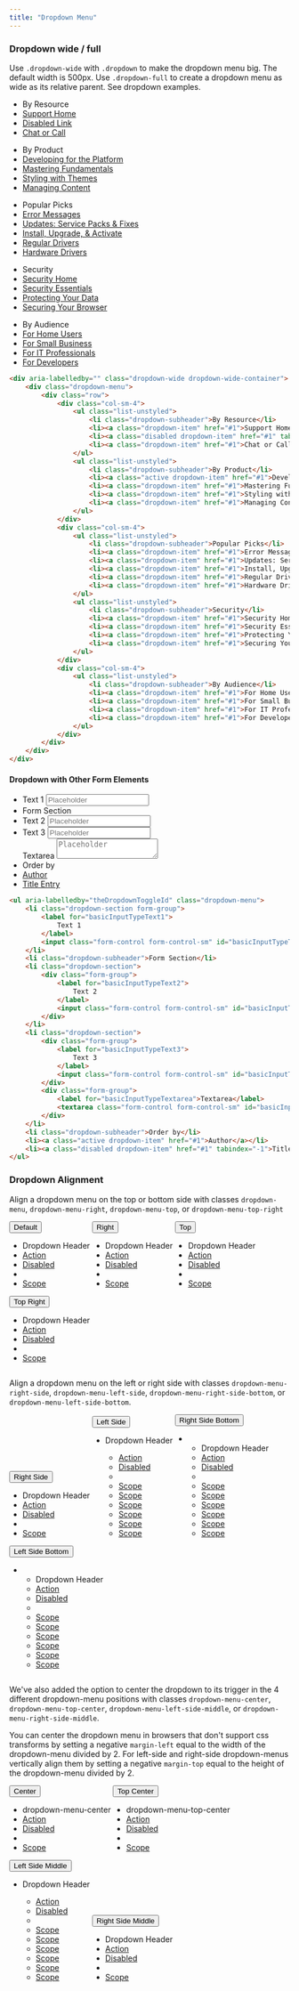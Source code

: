 ```yaml
---
title: "Dropdown Menu"
---
```


<article>

### Dropdown wide / full

<p>Use <code>.dropdown-wide</code> with <code>.dropdown</code> to make the dropdown menu big. The default width is 500px. Use <code class="code">.dropdown-full</code> to create a dropdown menu as wide as its relative parent. See dropdown examples.</p>

<div class="clay-site-dropdown-display">
<div aria-labelledby="" class="dropdown-wide dropdown-wide-container">
	<div class="dropdown-menu">
		<div class="row">
			<div class="col-sm-4">
				<ul class="list-unstyled">
					<li class="dropdown-subheader">By Resource</li>
					<li><a class="dropdown-item" href="#1">Support Home</a></li>
					<li><a class="disabled dropdown-item" href="#1" tabindex="-1">Disabled Link</a></li>
					<li><a class="dropdown-item" href="#1">Chat or Call</a></li>
				</ul>
				<ul class="list-unstyled">
					<li class="dropdown-subheader">By Product</li>
					<li><a class="active dropdown-item" href="#1">Developing for the Platform</a></li>
					<li><a class="dropdown-item" href="#1">Mastering Fundamentals</a></li>
					<li><a class="dropdown-item" href="#1">Styling with Themes</a></li>
					<li><a class="dropdown-item" href="#1">Managing Content</a></li>
				</ul>
			</div>
			<div class="col-sm-4">
				<ul class="list-unstyled">
					<li class="dropdown-subheader">Popular Picks</li>
					<li><a class="dropdown-item" href="#1">Error Messages</a></li>
					<li><a class="dropdown-item" href="#1">Updates: Service Packs & Fixes</a></li>
					<li><a class="dropdown-item" href="#1">Install, Upgrade, & Activate</a></li>
					<li><a class="dropdown-item" href="#1">Regular Drivers</a></li>
					<li><a class="dropdown-item" href="#1">Hardware Drivers</a></li>
				</ul>
				<ul class="list-unstyled">
					<li class="dropdown-subheader">Security</li>
					<li><a class="dropdown-item" href="#1">Security Home</a></li>
					<li><a class="dropdown-item" href="#1">Security Essentials</a></li>
					<li><a class="dropdown-item" href="#1">Protecting Your Data</a></li>
					<li><a class="dropdown-item" href="#1">Securing Your Browser</a></li>
				</ul>
			</div>
			<div class="col-sm-4">
				<ul class="list-unstyled">
					<li class="dropdown-subheader">By Audience</li>
					<li><a class="dropdown-item" href="#1">For Home Users</a></li>
					<li><a class="dropdown-item" href="#1">For Small Business</a></li>
					<li><a class="dropdown-item" href="#1">For IT Professionals</a></li>
					<li><a class="dropdown-item" href="#1">For Developers</a></li>
				</ul>
			</div>
		</div>
	</div>
</div>
</div>

```html
<div aria-labelledby="" class="dropdown-wide dropdown-wide-container">
	<div class="dropdown-menu">
		<div class="row">
			<div class="col-sm-4">
				<ul class="list-unstyled">
					<li class="dropdown-subheader">By Resource</li>
					<li><a class="dropdown-item" href="#1">Support Home</a></li>
					<li><a class="disabled dropdown-item" href="#1" tabindex="-1">Disabled Link</a></li>
					<li><a class="dropdown-item" href="#1">Chat or Call</a></li>
				</ul>
				<ul class="list-unstyled">
					<li class="dropdown-subheader">By Product</li>
					<li><a class="active dropdown-item" href="#1">Developing for the Platform</a></li>
					<li><a class="dropdown-item" href="#1">Mastering Fundamentals</a></li>
					<li><a class="dropdown-item" href="#1">Styling with Themes</a></li>
					<li><a class="dropdown-item" href="#1">Managing Content</a></li>
				</ul>
			</div>
			<div class="col-sm-4">
				<ul class="list-unstyled">
					<li class="dropdown-subheader">Popular Picks</li>
					<li><a class="dropdown-item" href="#1">Error Messages</a></li>
					<li><a class="dropdown-item" href="#1">Updates: Service Packs & Fixes</a></li>
					<li><a class="dropdown-item" href="#1">Install, Upgrade, & Activate</a></li>
					<li><a class="dropdown-item" href="#1">Regular Drivers</a></li>
					<li><a class="dropdown-item" href="#1">Hardware Drivers</a></li>
				</ul>
				<ul class="list-unstyled">
					<li class="dropdown-subheader">Security</li>
					<li><a class="dropdown-item" href="#1">Security Home</a></li>
					<li><a class="dropdown-item" href="#1">Security Essentials</a></li>
					<li><a class="dropdown-item" href="#1">Protecting Your Data</a></li>
					<li><a class="dropdown-item" href="#1">Securing Your Browser</a></li>
				</ul>
			</div>
			<div class="col-sm-4">
				<ul class="list-unstyled">
					<li class="dropdown-subheader">By Audience</li>
					<li><a class="dropdown-item" href="#1">For Home Users</a></li>
					<li><a class="dropdown-item" href="#1">For Small Business</a></li>
					<li><a class="dropdown-item" href="#1">For IT Professionals</a></li>
					<li><a class="dropdown-item" href="#1">For Developers</a></li>
				</ul>
			</div>
		</div>
	</div>
</div>
```

</article>

<article>

#### Dropdown with Other Form Elements

<div class="clay-site-dropdown-menu-container">
	<ul aria-labelledby="theDropdownToggleId" class="dropdown-menu">
		<li class="dropdown-section form-group">
			<label for="basicInputTypeText1">
				Text 1
			</label>
			<input class="form-control form-control-sm" id="basicInputTypeText1" placeholder="Placeholder" type="text">
		</li>
		<li class="dropdown-subheader">Form Section</li>
		<li class="dropdown-section">
			<div class="form-group">
				<label for="basicInputTypeText2">
					Text 2
				</label>
				<input class="form-control form-control-sm" id="basicInputTypeText2" placeholder="Placeholder" type="text">
			</div>
		</li>
		<li class="dropdown-section">
			<div class="form-group">
				<label for="basicInputTypeText3">
					Text 3
				</label>
				<input class="form-control form-control-sm" id="basicInputTypeText3" placeholder="Placeholder" type="text">
			</div>
			<div class="form-group">
				<label for="basicInputTypeTextarea">Textarea</label>
				<textarea class="form-control form-control-sm" id="basicInputTypeTextarea" placeholder="Placeholder"></textarea>
			</div>
		</li>
		<li class="dropdown-subheader">Order by</li>
		<li><a class="active dropdown-item" href="#1">Author</a></li>
		<li><a class="disabled dropdown-item" href="#1" tabindex="-1">Title Entry</a></li>
	</ul>
</div>

```html
<ul aria-labelledby="theDropdownToggleId" class="dropdown-menu">
	<li class="dropdown-section form-group">
		<label for="basicInputTypeText1">
			Text 1
		</label>
		<input class="form-control form-control-sm" id="basicInputTypeText1" placeholder="Placeholder" type="text">
	</li>
	<li class="dropdown-subheader">Form Section</li>
	<li class="dropdown-section">
		<div class="form-group">
			<label for="basicInputTypeText2">
				Text 2
			</label>
			<input class="form-control form-control-sm" id="basicInputTypeText2" placeholder="Placeholder" type="text">
		</div>
	</li>
	<li class="dropdown-section">
		<div class="form-group">
			<label for="basicInputTypeText3">
				Text 3
			</label>
			<input class="form-control form-control-sm" id="basicInputTypeText3" placeholder="Placeholder" type="text">
		</div>
		<div class="form-group">
			<label for="basicInputTypeTextarea">Textarea</label>
			<textarea class="form-control form-control-sm" id="basicInputTypeTextarea" placeholder="Placeholder"></textarea>
		</div>
	</li>
	<li class="dropdown-subheader">Order by</li>
	<li><a class="active dropdown-item" href="#1">Author</a></li>
	<li><a class="disabled dropdown-item" href="#1" tabindex="-1">Title Entry</a></li>
</ul>
```

</article>

<article>

### Dropdown Alignment

<p>Align a dropdown menu on the top or bottom side with classes <code class="code">dropdown-menu</code>, <code class="code">dropdown-menu-right</code>, <code class="code">dropdown-menu-top</code>, or <code class="code">dropdown-menu-top-right</code></p>

<div class="dropdown" style="display: inline-block;">
	<button aria-expanded="false" aria-haspopup="true" class="btn btn-secondary dropdown-toggle" data-toggle="dropdown" id="dropdownAlignment1" type="button">
		Default
		<span aria-hidden="true" class="icon-caret-down"></span>
	</button>
	<ul aria-labelledby="dropdownAlignment1" class="dropdown-menu">
		<li class="dropdown-header">Dropdown Header</li>
		<li><a class="dropdown-item" href="#1">Action</a></li>
		<li><a class="disabled dropdown-item" href="#1" tabindex="-1">Disabled</a></li>
		<li class="dropdown-divider"></li>
		<li><a class="dropdown-item" href="#1">Scope</a></li>
	</ul>
</div>

<div class="dropdown" style="display: inline-block;">
	<button aria-expanded="false" aria-haspopup="true" class="btn btn-secondary dropdown-toggle" data-toggle="dropdown" id="dropdownAlignment2" type="button">
		Right
		<span aria-hidden="true" class="icon-caret-down"></span>
	</button>
	<ul aria-labelledby="dropdownAlignment2" class="dropdown-menu dropdown-menu-right">
		<li class="dropdown-header">Dropdown Header</li>
		<li><a class="dropdown-item" href="#1">Action</a></li>
		<li><a class="disabled dropdown-item" href="#1" tabindex="-1">Disabled</a></li>
		<li class="dropdown-divider"></li>
		<li><a class="dropdown-item" href="#1">Scope</a></li>
	</ul>
</div>

<div class="dropdown" style="display: inline-block;">
	<button aria-expanded="false" aria-haspopup="true" class="btn btn-secondary dropdown-toggle" data-toggle="dropdown" id="dropdownAlignment3" type="button">
		Top
		<span aria-hidden="true" class="icon-caret-up"></span>
	</button>
	<ul aria-labelledby="dropdownAlignment3" class="dropdown-menu dropdown-menu-top">
		<li class="dropdown-header">Dropdown Header</li>
		<li><a class="dropdown-item" href="#1">Action</a></li>
		<li><a class="disabled dropdown-item" href="#1" tabindex="-1">Disabled</a></li>
		<li class="dropdown-divider"></li>
		<li><a class="dropdown-item" href="#1">Scope</a></li>
	</ul>
</div>

<div class="dropdown" style="display: inline-block;">
	<button aria-expanded="false" aria-haspopup="true" class="btn btn-secondary dropdown-toggle" data-toggle="dropdown" id="dropdownAlignment4" type="button">
		Top Right
		<span aria-hidden="true" class="icon-caret-up"></span>
	</button>
	<ul aria-labelledby="dropdownAlignment4" class="dropdown-menu dropdown-menu-top-right">
		<li class="dropdown-header">Dropdown Header</li>
		<li><a class="dropdown-item" href="#1">Action</a></li>
		<li><a class="disabled dropdown-item" href="#1" tabindex="-1">Disabled</a></li>
		<li class="dropdown-divider"></li>
		<li><a class="dropdown-item" href="#1">Scope</a></li>
	</ul>
</div>

<p>Align a dropdown menu on the left or right side with classes <code class="code">dropdown-menu-right-side</code>, <code class="code">dropdown-menu-left-side</code>, <code class="code">dropdown-menu-right-side-bottom</code>, or <code class="code">dropdown-menu-left-side-bottom</code>.</p>

<div class="dropdown" style="display: inline-block;">
	<button aria-expanded="false" aria-haspopup="true" class="btn btn-secondary dropdown-toggle" data-toggle="dropdown" id="dropdownAlignment5" type="button">
		Right Side
		<span class="icon-caret-right"></span>
	</button>
	<ul aria-labelledby="dropdownAlignment5" class="dropdown-menu dropdown-menu-right-side">
		<li class="dropdown-header">Dropdown Header</li>
		<li><a class="dropdown-item" href="#1">Action</a></li>
		<li><a class="disabled dropdown-item" href="#1" tabindex="-1">Disabled</a></li>
		<li class="dropdown-divider"></li>
		<li><a class="dropdown-item" href="#1">Scope</a></li>
	</ul>
</div>

<div class="dropdown" style="display: inline-block;">
	<button aria-expanded="false" aria-haspopup="true" class="btn btn-secondary dropdown-toggle" data-toggle="dropdown" id="dropdownAlignment6" type="button">
		<span class="icon-caret-left"></span>
		Left Side
	</button>
	<ul aria-labelledby="dropdownAlignment6" class="dropdown-menu dropdown-menu-left-side">
		<li class="dropdown-header">Dropdown Header</li>
		<ul class="inline-scroller">
			<li><a class="dropdown-item" href="#1">Action</a></li>
			<li><a class="disabled dropdown-item" href="#1" tabindex="-1">Disabled</a></li>
			<li class="dropdown-divider"></li>
			<li><a class="dropdown-item" href="#1">Scope</a></li>
			<li><a class="dropdown-item" href="#1">Scope</a></li>
			<li><a class="dropdown-item" href="#1">Scope</a></li>
			<li><a class="dropdown-item" href="#1">Scope</a></li>
			<li><a class="dropdown-item" href="#1">Scope</a></li>
			<li><a class="dropdown-item" href="#1">Scope</a></li>
		</ul>
	</ul>
</div>

<div class="dropdown" style="display: inline-block;">
	<button aria-expanded="false" aria-haspopup="true" class="btn btn-secondary dropdown-toggle" data-toggle="dropdown" id="dropdownAlignment7" type="button">
		Right Side Bottom
		<span class="icon-caret-right"></span>
	</button>
	<ul aria-labelledby="dropdownAlignment7" class="dropdown-menu dropdown-menu-right-side-bottom">
		<li>
			<ul class="inline-scroller">
				<li class="dropdown-header">Dropdown Header</li>
				<li><a class="dropdown-item" href="#1">Action</a></li>
				<li><a class="disabled dropdown-item" href="#1" tabindex="-1">Disabled</a></li>
				<li class="dropdown-divider"></li>
				<li><a class="dropdown-item" href="#1">Scope</a></li>
				<li><a class="dropdown-item" href="#1">Scope</a></li>
				<li><a class="dropdown-item" href="#1">Scope</a></li>
				<li><a class="dropdown-item" href="#1">Scope</a></li>
				<li><a class="dropdown-item" href="#1">Scope</a></li>
				<li><a class="dropdown-item" href="#1">Scope</a></li>
			</ul>
		</li>
	</ul>
</div>

<div class="dropdown" style="display: inline-block;">
	<button aria-expanded="false" aria-haspopup="true" class="btn btn-secondary dropdown-toggle" data-toggle="dropdown" id="dropdownAlignment8" type="button">
		<span class="icon-caret-left"></span>
		Left Side Bottom
	</button>
	<ul aria-labelledby="dropdownAlignment8" class="dropdown-menu dropdown-menu-left-side-bottom">
		<li>
			<ul class="inline-scroller">
				<li class="dropdown-header">Dropdown Header</li>
				<li><a class="dropdown-item" href="#1">Action</a></li>
				<li><a class="disabled dropdown-item" href="#1" tabindex="-1">Disabled</a></li>
				<li class="dropdown-divider"></li>
				<li><a class="dropdown-item" href="#1">Scope</a></li>
				<li><a class="dropdown-item" href="#1">Scope</a></li>
				<li><a class="dropdown-item" href="#1">Scope</a></li>
				<li><a class="dropdown-item" href="#1">Scope</a></li>
				<li><a class="dropdown-item" href="#1">Scope</a></li>
				<li><a class="dropdown-item" href="#1">Scope</a></li>
			</ul>
		</li>
	</ul>
</div>

<p>We've also added the option to center the dropdown to its trigger in the 4 different dropdown-menu positions with classes <code class="code">dropdown-menu-center</code>, <code class="code">dropdown-menu-top-center</code>, <code class="code">dropdown-menu-left-side-middle</code>, or <code class="code">dropdown-menu-right-side-middle</code>.</p>

<p>You can center the dropdown menu in browsers that don't support css transforms by setting a negative <code class="code">margin-left</code> equal to the width of the dropdown-menu divided by 2. For left-side and right-side dropdown-menus vertically align them by setting a negative <code class="code">margin-top</code> equal to the height of the dropdown-menu divided by 2.</p>

<div class="dropdown" style="display: inline-block;">
	<button aria-expanded="false" aria-haspopup="true" class="btn btn-secondary dropdown-toggle" data-toggle="dropdown" id="dropdownAlignment9" type="button">
		Center
		<span class="icon-caret-down"></span>
	</button>
	<ul aria-labelledby="dropdownAlignment9" class="dropdown-menu dropdown-menu-center">
		<li class="dropdown-header">dropdown-menu-center</li>
		<li><a class="dropdown-item" href="#1">Action</a></li>
		<li><a class="disabled dropdown-item" href="#1" tabindex="-1">Disabled</a></li>
		<li class="dropdown-divider"></li>
		<li><a class="dropdown-item" href="#1">Scope</a></li>
	</ul>
</div>

<div class="dropdown" style="display: inline-block;">
	<button aria-expanded="false" aria-haspopup="true" class="btn btn-secondary dropdown-toggle" data-toggle="dropdown" id="dropdownAlignment10" type="button">
		Top Center
		<span class="icon-caret-up"></span>
	</button>
	<ul aria-labelledby="dropdownAlignment10" class="dropdown-menu dropdown-menu-top-center">
		<li class="dropdown-header">dropdown-menu-top-center</li>
		<li><a class="dropdown-item" href="#1">Action</a></li>
		<li><a class="disabled dropdown-item" href="#1" tabindex="-1">Disabled</a></li>
		<li class="dropdown-divider"></li>
		<li><a class="dropdown-item" href="#1">Scope</a></li>
	</ul>
</div>

<div class="dropdown" style="display: inline-block;">
	<button aria-expanded="false" aria-haspopup="true" class="btn btn-secondary dropdown-toggle" data-toggle="dropdown" id="dropdownAlignment11" type="button">
		<span class="icon-caret-left"></span>
		Left Side Middle
	</button>
	<ul aria-labelledby="dropdownAlignment11" class="dropdown-menu dropdown-menu-left-side-middle">
		<li class="dropdown-header">Dropdown Header</li>
		<ul class="inline-scroller">
			<li><a class="dropdown-item" href="#1">Action</a></li>
			<li><a class="disabled dropdown-item" href="#1" tabindex="-1">Disabled</a></li>
			<li class="dropdown-divider"></li>
			<li><a class="dropdown-item" href="#1">Scope</a></li>
			<li><a class="dropdown-item" href="#1">Scope</a></li>
			<li><a class="dropdown-item" href="#1">Scope</a></li>
			<li><a class="dropdown-item" href="#1">Scope</a></li>
			<li><a class="dropdown-item" href="#1">Scope</a></li>
			<li><a class="dropdown-item" href="#1">Scope</a></li>
		</ul>
	</ul>
</div>

<div class="dropdown" style="display: inline-block;">
	<button aria-expanded="false" aria-haspopup="true" class="btn btn-secondary dropdown-toggle" data-toggle="dropdown" id="dropdownAlignment12" type="button">
		Right Side Middle
		<span class="icon-caret-right"></span>
	</button>
	<ul aria-labelledby="dropdownAlignment12" class="dropdown-menu dropdown-menu-right-side-middle">
		<li class="dropdown-header">Dropdown Header</li>
		<li><a class="dropdown-item" href="#1">Action</a></li>
		<li><a class="disabled dropdown-item" href="#1" tabindex="-1">Disabled</a></li>
		<li class="dropdown-divider"></li>
		<li><a class="dropdown-item" href="#1">Scope</a></li>
	</ul>
</div>

</article>